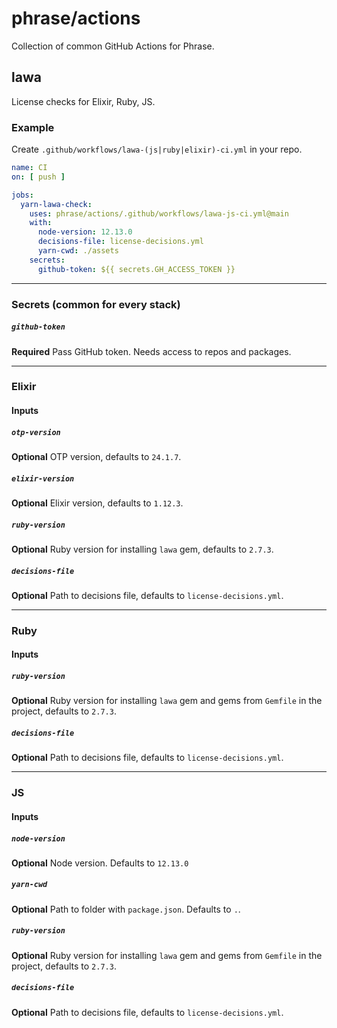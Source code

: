# phrase/actions

Collection of common GitHub Actions for Phrase.

## lawa

License checks for Elixir, Ruby, JS.

### Example

Create `.github/workflows/lawa-(js|ruby|elixir)-ci.yml` in your repo.

```yml
name: CI
on: [ push ]

jobs:
  yarn-lawa-check:
    uses: phrase/actions/.github/workflows/lawa-js-ci.yml@main
    with:
      node-version: 12.13.0
      decisions-file: license-decisions.yml
      yarn-cwd: ./assets
    secrets:
      github-token: ${{ secrets.GH_ACCESS_TOKEN }}
```
---

### Secrets (common for every stack)

##### `github-token`

**Required** Pass GitHub token. Needs access to repos and packages.

---

### Elixir

#### Inputs

##### `otp-version`

**Optional** OTP version, defaults to `24.1.7`.

##### `elixir-version`

**Optional** Elixir version, defaults to `1.12.3`.

##### `ruby-version`

**Optional** Ruby version for installing `lawa` gem, defaults to `2.7.3`.

##### `decisions-file`

**Optional** Path to decisions file, defaults to `license-decisions.yml`.

---

### Ruby

#### Inputs

##### `ruby-version`

**Optional** Ruby version for installing `lawa` gem and gems from `Gemfile` in the project, defaults to `2.7.3`.

##### `decisions-file`

**Optional** Path to decisions file, defaults to `license-decisions.yml`.

---

### JS

#### Inputs

##### `node-version`

**Optional** Node version. Defaults to `12.13.0`

##### `yarn-cwd`

**Optional** Path to folder with `package.json`. Defaults to `.`.

##### `ruby-version`

**Optional** Ruby version for installing `lawa` gem and gems from `Gemfile` in the project, defaults to `2.7.3`.

##### `decisions-file`

**Optional** Path to decisions file, defaults to `license-decisions.yml`.
